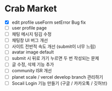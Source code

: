 # Crab Market

- [x] edit profile useForm setError Bug fix
- [ ] user profile page
- [ ] 채팅 메시지 팅김 수정
- [ ] 채팅창 UI 버그 개선
- [ ] 사이트 전반적 속도 개선 (submit이 너무 느림)
- [ ] avatar image default
- [ ] submit 시 뒤로 가기 누르면 두 번 작성되는 문제
- [ ] 글 수정, 삭제 기능 추가
- [ ] community ISR 개선
- [ ] planet scale / vercel develop branch 관리하기
- [ ] Socail Login 기능 만들기 (구글 / 카카오톡 / 깃허브)
